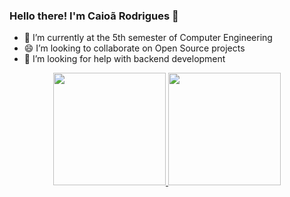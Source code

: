 ### Hello there! I'm Caioã Rodrigues 👋

<!--
**caioarodrigues/caioarodrigues** is a ✨ _special_ ✨ repository because its `README.md` (this file) appears on your GitHub profile.

Here are some ideas to get you started:
-->
- 🌱 I’m currently at the 5th semester of Computer Engineering
- 😄 I’m looking to collaborate on Open Source projects
- 🤔 I’m looking for help with backend development

<div align="center">
  <a href="https://github.com/caioarodrigues">
  <img height="180em" src="https://github-readme-stats.vercel.app/api?username=caioarodrigues&show_icons=true&theme=dark&include_all_commits=true&count_private=true"/>
  <img height="180em" src="https://github-readme-stats.vercel.app/api/top-langs/?username=caioarodrigues&layout=compact&langs_count=7&theme=dark"/>
</div>
